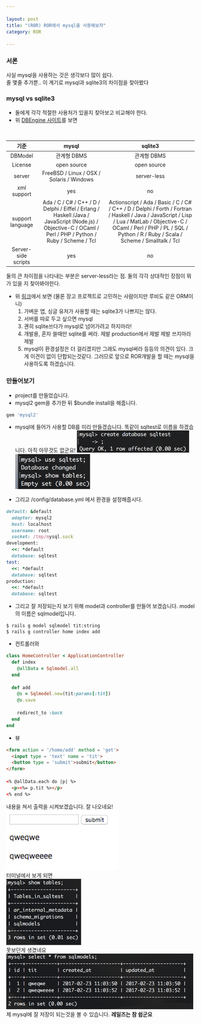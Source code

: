 ```yaml
---

layout: post
title: "(ROR) ROR에서 mysql을 사용해보자"
category: ROR

---
```


### 서론
사실 mysql을 사용하는 것은 생각보다 많이 쉽다. <br/>
줄 몇줄 추가뿐.. 이 계기로 mysql과 sqlite3의 차이점을 찾아봤다 <br/>

### mysql vs sqlite3
* 둘에게 각각 적절한 사용처가 있을지 찾아보고 비교해야 한다.
* 위 [DBEngine 사이트](http://db-engines.com/en/system/Microsoft+SQL+Server%3BMySQL%3BSQLite)를 보면
<br/>

기준  | mysql | sqlite3 |
:-----:|:------:|:-----:
DBModel | 관계형 DBMS | 관계형 DBMS
License | open source | open source
server | FreeBSD / Linux / OSX / Solaris / Windows | server-less
xml support | yes | no
support language | Ada / C / C# / C++ / D / Delphi / Eiffel / Erlang / Haskell /Java / JavaScript (Node.js) / Objective-C / OCaml / Perl / PHP / Python / Ruby / Scheme / Tcl | Actionscript / Ada / Basic / C / C# / C++ / D / Delphi / Forth / Fortran / Haskell / Java / JavaScript / Lisp / Lua / MatLab / Objective-C / OCaml / Perl / PHP / PL / SQL / Python / R / Ruby / Scala / Scheme / Smalltalk / Tcl
Server-side scripts | yes | no

둘의 큰 차이점을 나타내는 부분은 server-less라는 점. 둘의 각각 상대적인 장점이 뭐가 있을 지 찾아봐야한다.

* 위 [링크](https://www.reddit.com/r/django/comments/4vmyrm/sqlite_vs_mysql_vs_postgresql_whats_best_for_my/)에서 보면 (물론 장고 프로젝트로 고민하는 사람이지만 루비도 같은 ORM이니)
	1. 가벼운 앱, 싱글 유저가 사용할 때는 sqlite3가 나쁘지는 않다.
	2. 서버를 따로 두고 싶으면 mysql
	3. 괜히 sqlite쓰다가 mysql로 넘어가려고 하지마라!
	4. 개발용, 혼자 쓸때만 sqlite를 써라. 제발 production에서 제발 제발 쓰지마라 제발
	5. mysql이 환경설정은 더 걸리겠지만 그래도 mysql써라
	등등의 의견이 있다. 크게 이견이 없이 단합되는것같다. 그러므로 앞으로 ROR개발을 할 때는 mysql을 사용하도록 하겠습니다.

### 만들어보기
* project를 만들었습니다.
* mysql2 gem을 추가한 뒤 $bundle install을 해줍니다.

~~~ruby
gem 'mysql2'
~~~
* mysql에 들어가 사용할 DB를 미리 만들겠습니다. 똑같이 sqltest로 이름을 하겠습니다. 아직 아무것도 없군요!
<img src = '/post_img/201702/23/1.png' width='300'/><br/>
<img src = '/post_img/201702/23/2.png' width='200'/><br/>

* 그리고 /config/database.yml 에서 환경을 설정해줍시다.

~~~ruby
default: &default
  adapter: mysql2
  host: localhost
  username: root
  socket: /tmp/mysql.sock
development:
  <<: *default
  database: sqltest
test:
  <<: *default
  database: sqltest
production:
  <<: *default
  database: sqltest
~~~

* 그리고 잘 저장되는지 보기 위해 model과 controller를 만들어 보겠습니다. model의 이름은 sqlmodel입니다.

~~~
$ rails g model sqlmodel tit:string
$ rails g controller home index add
~~~

* 컨트롤러와

~~~ruby
class HomeController < ApplicationController
  def index
    @allData = Sqlmodel.all
  end

  def add
    @s = Sqlmodel.new(tit:params[:tit])
    @s.save

    redirect_to :back
  end
end
~~~
* 뷰

~~~ html
<form action = '/home/add' method = 'get'>
  <input type = 'text' name = 'tit'>
  <button type = 'submit'>submit</button>
</form>

<% @allData.each do |p| %>
  <p><%= p.tit %></p>
<% end %>
~~~
내용을 쳐서 출력을 시켜보겠습니다. 잘 나오네요!<br/>
<img src = '/post_img/201702/23/3.png' width='300'/><br/>
터미널에서 보게 되면<br/>
<img src = '/post_img/201702/23/4.png' width='200'/><br/>
못보던게 생겼네요<br/>
<img src = '/post_img/201702/23/5.png' width='500'/><br/>
제 mysql에 잘 저장이 되는것을 볼 수 있습니다. **레일즈는 참 쉽군요**



 <br/><br/>
